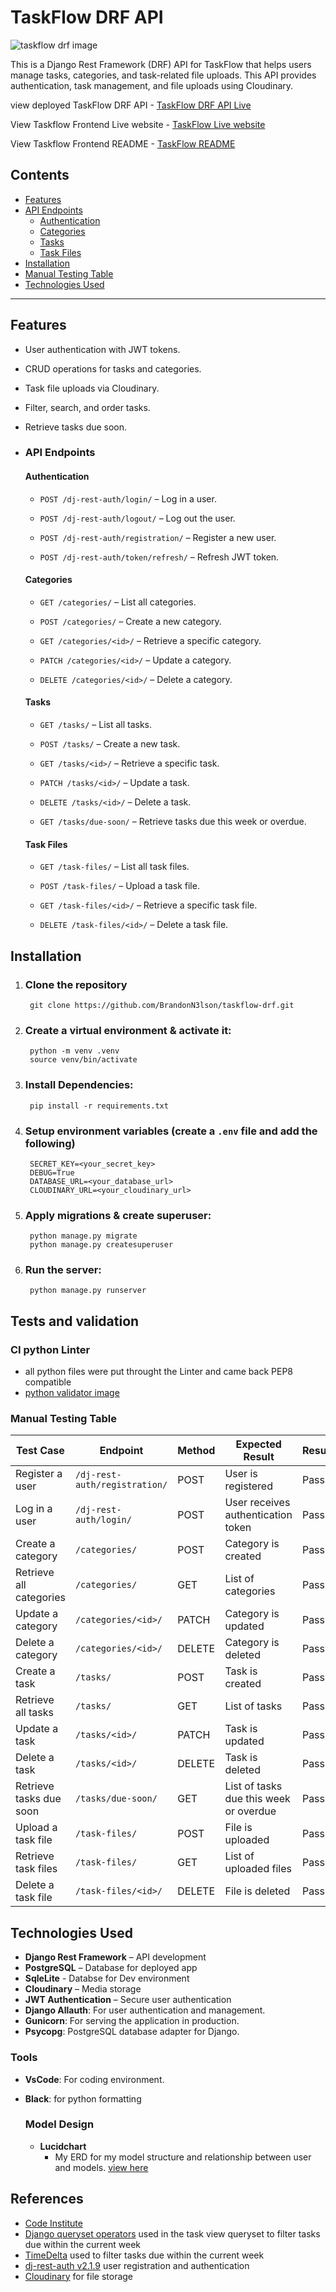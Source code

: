 TaskFlow DRF API
================
![taskflow drf image](../taskflow-drf/static/images/taskflow-drf-image.png)

This is a Django Rest Framework (DRF) API for TaskFlow that helps users manage tasks, categories, and task-related file uploads. This API provides authentication, task management, and file uploads using Cloudinary.

view deployed TaskFlow DRF API - [TaskFlow DRF API Live](https://task-flow-drf-api-6a658d5dbfee.herokuapp.com/)

View Taskflow Frontend Live website - [TaskFlow Live website](https://taskflow-react-app-6836213131c6.herokuapp.com/)

View Taskflow Frontend README - [TaskFlow README](https://github.com/BrandonN3lson/taskflow)

## Contents
- [Features](#features)
- [API Endpoints](#api-endpoints)
  - [Authentication](#authentication)
  - [Categories](#categories)
  - [Tasks](#tasks)
  - [Task Files](#task-files)
- [Installation](#installation)
- [Manual Testing Table](#manual-testing-table)
- [Technologies Used](#technologies-used)

---

Features
--------

*   User authentication with JWT tokens.
    
*   CRUD operations for tasks and categories.
    
*   Task file uploads via Cloudinary.
    
*   Filter, search, and order tasks.
    
*   Retrieve tasks due soon.

* ### API Endpoints

   #### Authentication

   *   `POST /dj-rest-auth/login/` – Log in a user.
   
   *   `POST /dj-rest-auth/logout/` – Log out the user.
   
   *   `POST /dj-rest-auth/registration/` – Register a new user.
   
   *   `POST /dj-rest-auth/token/refresh/` – Refresh JWT token.
    

   #### Categories

   *   `GET /categories/` – List all categories.
   
   *   `POST /categories/` – Create a new category.
   
   *   `GET /categories/<id>/` – Retrieve a specific category.
   
   *   `PATCH /categories/<id>/` – Update a category.
   
   *   `DELETE /categories/<id>/` – Delete a category.
   
   
   #### Tasks
   
   *   `GET /tasks/` – List all tasks.
   
   *   `POST /tasks/` – Create a new task.
   
   *   `GET /tasks/<id>/` – Retrieve a specific task.
   
   *   `PATCH /tasks/<id>/` – Update a task.
   
   *   `DELETE /tasks/<id>/` – Delete a task.
   
   *   `GET /tasks/due-soon/` – Retrieve tasks due this week or overdue.
    
    #### Task Files

   *   `GET /task-files/` – List all task files.
       
   *   `POST /task-files/` – Upload a task file.
       
   *   `GET /task-files/<id>/` – Retrieve a specific task file.
       
   *   `DELETE /task-files/<id>/` – Delete a task file.
    
    

Installation
------------

1. ### Clone the repository
        git clone https://github.com/BrandonN3lson/taskflow-drf.git
    
2. ### Create a virtual environment & activate it:
        python -m venv .venv
        source venv/bin/activate
    
3. ### Install Dependencies:   
        pip install -r requirements.txt
    
4. ### Setup environment variables (create a `.env` file and add the following)
        SECRET_KEY=<your_secret_key>
        DEBUG=True
        DATABASE_URL=<your_database_url>
        CLOUDINARY_URL=<your_cloudinary_url>
    
5. ### Apply migrations & create superuser:
        python manage.py migrate
        python manage.py createsuperuser
    
6. ### Run the server:
        python manage.py runserver


Tests and validation
--------------------
### CI python Linter
- all python files were put throught the Linter and came back PEP8 compatible
- [python validator image](./static/images/CI-python-linter-results.png)

### Manual Testing Table

| Test Case | Endpoint | Method | Expected Result | Result |
|-----------|----------|--------|----------------|---------|
| Register a user | `/dj-rest-auth/registration/` | POST | User is registered | Pass |
| Log in a user | `/dj-rest-auth/login/` | POST | User receives authentication token | Pass |
| Create a category | `/categories/` | POST | Category is created | Pass |
| Retrieve all categories | `/categories/` | GET | List of categories | Pass |
| Update a category | `/categories/<id>/` | PATCH | Category is updated | Pass |
| Delete a category | `/categories/<id>/` | DELETE | Category is deleted | Pass |
| Create a task | `/tasks/` | POST | Task is created | Pass |
| Retrieve all tasks | `/tasks/` | GET | List of tasks | Pass |
| Update a task | `/tasks/<id>/` | PATCH | Task is updated | Pass |
| Delete a task | `/tasks/<id>/` | DELETE | Task is deleted | Pass |
| Retrieve tasks due soon | `/tasks/due-soon/` | GET | List of tasks due this week or overdue | Pass |
| Upload a task file | `/task-files/` | POST | File is uploaded | Pass |
| Retrieve task files | `/task-files/` | GET | List of uploaded files | Pass |
| Delete a task file | `/task-files/<id>/` | DELETE | File is deleted | Pass |


Technologies Used
-----------------

* **Django Rest Framework** – API development
* **PostgreSQL** – Database for deployed app
* **SqleLite** - Databse for Dev environment
* **Cloudinary** – Media storage
* **JWT Authentication** – Secure user authentication
* **Django Allauth**: For user authentication and management.
* **Gunicorn**: For serving the application in production.
* **Psycopg**: PostgreSQL database adapter for Django.

### Tools
- **VsCode**: For coding environment.    
- **Black**: for python formatting

   ### Model Design
   * **Lucidchart**
      * My ERD for my model structure and relationship between user and models. [view here](../taskflow-drf/static/images/TaskFlow-model-diagram.png)

References
----------

- [Code Institute](https://codeinstitute.net/)
- [Django queryset operators](https://docs.djangoproject.com/en/dev/ref/models/querysets/#field-lookups) used in the task view queryset to filter tasks due within the current week
- [TimeDelta](https://medium.com/django-unleashed/python-timedelta-with-examples-and-use-cases-81def9140880) used to filter tasks due within the current week
- [dj-rest-auth v2.1.9](https://dj-rest-auth.readthedocs.io/en/2.1.9/installation.html) user registration and authentication
- [Cloudinary](https://cloudinary.com/) for file storage